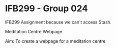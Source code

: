 # IFB299 - Group 024
IFB299 Assignment because we can't access Stash.

Meditation Centre Webpage

Aim: To create a webpage for a meditation centre
